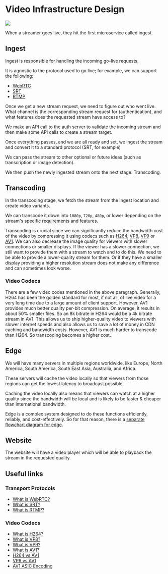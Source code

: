 # Video Infrastructure Design

![](./assets/video-infrastructure.webp)

When a streamer goes live, they hit the first microservice called ingest.

## Ingest

Ingest is responsible for handling the incoming go-live requests. 

It is agnostic to the protocol used to go live; for example, we can support the following:
- [WebRTC](https://en.wikipedia.org/wiki/WebRTC)
- [SRT](https://en.wikipedia.org/wiki/Secure_Reliable_Transport)
- [RTMP](https://en.wikipedia.org/wiki/Real-Time_Messaging_Protocol)

Once we get a new stream request, we need to figure out who went live. What channel is the corresponding stream request for (authentication), and what features does the requested stream have access to?

We make an API call to the auth server to validate the incoming stream and then make some API calls to create a stream target.

Once everything passes, and we are all ready and set, we ingest the stream and convert it to a standard protocol (SRT, for example)

We can pass the stream to other optional or future ideas (such as transcription or image detection).

We then push the newly ingested stream onto the next stage: Transcoding.

## Transcoding

In the transcoding stage, we fetch the stream from the ingest location and create video variants.

We can transcode it down into `1080p`, `720p`, `480p`, or lower depending on the stream's specific requirements and features.

Transcoding is crucial since we can significantly reduce the bandwidth cost of the video by compressing it using codecs such as [H264](https://en.wikipedia.org/wiki/Advanced_Video_Coding), [VP8](https://en.wikipedia.org/wiki/VP8), [VP9](https://en.wikipedia.org/wiki/VP9) or [AV1](https://en.wikipedia.org/wiki/AV1). 
We can also decrease the image quality for viewers with slower connections or smaller displays. If the viewer has a slower connection, we still want to provide them with a stream to watch and to do this. We need to be able to provide a lower-quality stream for them. Or if they have a smaller display providing a higher resolution stream does not make any difference and can sometimes look worse.

### Video Codecs

There are a few video codes mentioned in the above paragraph. Generally, H264 has been the golden standard for most, if not all, of live video for a very long time due to a large amount of client support. However, AV1 provides much better quality per-bit compression. On average, it results in about 50% smaller files. So an 8k bitrate in H264 would be a 4k bitrate stream in AV1. This allows us to ship higher-quality video to viewers with slower internet speeds and also allows us to save a lot of money in CDN caching and bandwidth costs. However, AV1 is much harder to transcode than H264. So transcoding becomes a higher cost.

## Edge

We will have many servers in multiple regions worldwide, like Europe, North America, South America, South East Asia, Australia, and Africa.

These servers will cache the video locally so that viewers from those regions can get the lowest latency to broadcast possible.

Caching the video locally also means that viewers can watch at a higher quality since the bandwidth will be local and is likely to be faster & cheaper than international bandwidth.

Edge is a complex system designed to do these functions efficiently, reliably, and cost-effectively. So for that reason, there is a [separate flowchart diagram for edge](./cdn-edge.md).

## Website

The website will have a video player which will be able to playback the stream in the requested quality.


## Useful links

### Transport Protocols
- [What is WebRTC?](https://bloggeek.me/what-is-webrtc/)
- [What is SRT?](https://www.matrox.com/en/video/media/guides-articles/srt-protocol)
- [What is RTMP?](https://www.dacast.com/blog/rtmp-real-time-messaging-protocol)

### Video Codecs
- [What is H264?](https://www.haivision.com/resources/streaming-video-definitions/h-264)
- [What is VP8?](https://trueconf.com/blog/wiki/vp8-video-codec)
- [What is VP9?](https://www.wowza.com/blog/vp9-codec-googles-open-source-technology-explained)
- [What is AV1?](https://www.androidauthority.com/av1-codec-1113318)
- [H264 vs AV1](https://www.winxdvd.com/convert-hevc-video/av1-vs-hevc.htm)
- [VP9 vs AV1](https://www.winxdvd.com/video-transcoder/av1-vs-vp9.htm)
- [AV1 ASIC Encoding](https://netint.com/)
